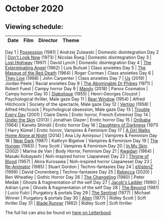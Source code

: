 # October 2020

## Viewing schedule:

Date | Film | Director | Theme
----- | -------- | ------ | ------

Day 1 | [Possession](https://www.youtube.com/watch?v=uDpFpzbwfiw) (1981) | Andrzej Zulawski | Domestic disintegration
Day 2 | [Don't Look Now](https://www.youtube.com/watch?v=AUWB-Kw4FiM) (1973) | Nicolas Roeg | Domestic disintegration
Day 3 | [Lost Highway](https://www.youtube.com/watch?v=1nKjO9QCSic) (1997) | David Lynch | Domestic disintegration
Day 4 | [The Exterminating Angel](https://www.youtube.com/watch?v=ERHL5nzEMmM) (1962) | Luis Buñuel | Class anxieties
Day 5 | [The Masque of the Red Death](https://www.youtube.com/watch?v=vCUtm7mCF4I) (1964) | Roger Corman | Class anxieties
Day 6 | [They Live](https://www.youtube.com/watch?v=jTK8eff1Zsk) (1988) | John Carpenter | Class anxieties
Day 7 | [Us](https://www.youtube.com/watch?v=hNCmb-4oXJA&) (2019) | Jordan Peele | Racial anxieties
Day 8 | [The Abominable Dr Phibes](https://www.youtube.com/watch?v=sxnr9xycVLo) (1971) | Robert Fuest | Campy horror
Day 9 | [Mandy](https://www.youtube.com/watch?v=hRKVxT4-1wM) (2018) | Panos Cosmatos | Campy horror
Day 10 | [Diabolique](https://www.youtube.com/watch?v=BzbGtjtfZwA) (1955) | Henri-Georges Clouzot | Psychological thriller, Male gaze
Day 11 | [Rear Window](https://www.youtube.com/watch?v=m01YktiEZCw) (1954) | Alfred Hitchcock | Society of the spectacle, Male gaze
Day 12 | [Vertigo](https://www.youtube.com/watch?v=Geu4LXm_GlY) (1958) | Alfred Hitchcock | Psychological obsession, Male gaze
Day 13 | [Trouble Every Day](https://www.youtube.com/watch?v=BRTgpR2Tau0) (2001) | Claire Denis | Erotic horror, French Extremist
Day 14 | [Under the Skin](https://www.youtube.com/watch?v=CcR5KHjoc-0) (2013) | Jonathan Glazer | Erotic horror 
Day 15 | [Onibaba](https://www.youtube.com/watch?v=sknsvtX68yw) (1964) | Kaneto Shindō | Erotic horror
Day 16 | [Daughters of Darkness](https://www.youtube.com/watch?v=DYEKxAtcA8M) (1971) | Harry Kümel | Erotic horror, Vampires & Feminism
Day 17 | [A Girl Walks Home Alone at Night](https://www.youtube.com/watch?v=_YGmTdo3vuY) (2014) | Ana Lily Amirpour | Vampires & Feminism
Day 18 | [Near Dark](https://www.youtube.com/watch?v=hQxnVrg2TSQ) (1987) | Kathryn Bigelow | Vampires & Feminism
Day 19 | [The Hunger](https://www.youtube.com/watch?v=HV9RYXHytbM) (1983) | Tony Scott | Vampires & Feminism
Day 20 | [In My Skin](https://www.youtube.com/watch?v=QTkH-gMPv3g) (2002) | Marina de Van | Body Horror, Feminism
Day 21 | [Kwaidan](https://www.youtube.com/watch?v=YadApPG8W7Q) (1964) | Masaki Kobayashi | Noh-inspired horror (Japanese)
Day 22 | [Throne of Blood](https://www.youtube.com/watch?v=2-72oaAS9hc) (1957) | Akira Kurosawa | Noh-inspired horror (Japanese)
Day 23 | [Re-Animator](https://www.youtube.com/watch?v=wLJ8Z3PDEGU) (1985) | Stuart Gordon | Techno-fantasies
Day 24 | [eXistenZ](https://www.youtube.com/watch?v=CXgOUa91GHg) (1999) | David Cronenberg | Techno-fantasies
Day 25 | [Rebecca](https://www.youtube.com/watch?v=LFVhB54UqvQ) (2020) | Ben Wheatley | Gothic Horror
Day 26 | [The Changeling](https://www.youtube.com/watch?v=kqOYI4TeGtA) (1980) | Peter Medak | Ghosts & fragmentation of the self
Day 27 | [Jacob's Ladder](https://www.youtube.com/watch?v=rJztRnDxdM8) (1990) | Adrian Lyne | Ghosts & fragmentation of the self
Day 28 | [The Beyond](https://www.youtube.com/watch?v=ef0oH3ZizfI) (1981) | Lucio Fulci | Purgatory & portals
Day 29 | [The Sentinel](https://www.youtube.com/watch?v=Z0YdJNeNXLE) (1977) | Michael Winner | Purgatory & portals
Day 30 | [Alien](https://www.youtube.com/watch?v=jQ5lPt9edzQ) (1977) | Ridley Scott | Scifi thriller
Day 31 | [Blade Runner](https://www.youtube.com/watch?v=eogpIG53Cis) (1982) | Ridley Scott | Scifi thriller


The full list can also be found on [here on Letterboxd](https://letterboxd.com/baricks/list/shocktober-2020/).

